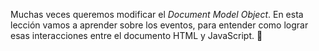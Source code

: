 Muchas veces queremos modificar el _Document Model Object_. En esta lección vamos a aprender sobre los eventos, para entender como lograr esas interacciones entre el documento HTML y JavaScript. :exploding_head: